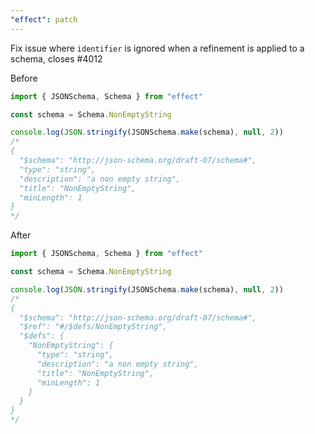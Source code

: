 ```yaml
---
"effect": patch
---
```


Fix issue where `identifier` is ignored when a refinement is applied to a schema, closes #4012

Before

```ts
import { JSONSchema, Schema } from "effect"

const schema = Schema.NonEmptyString

console.log(JSON.stringify(JSONSchema.make(schema), null, 2))
/*
{
  "$schema": "http://json-schema.org/draft-07/schema#",
  "type": "string",
  "description": "a non empty string",
  "title": "NonEmptyString",
  "minLength": 1
}
*/
```

After

```ts
import { JSONSchema, Schema } from "effect"

const schema = Schema.NonEmptyString

console.log(JSON.stringify(JSONSchema.make(schema), null, 2))
/*
{
  "$schema": "http://json-schema.org/draft-07/schema#",
  "$ref": "#/$defs/NonEmptyString",
  "$defs": {
    "NonEmptyString": {
      "type": "string",
      "description": "a non empty string",
      "title": "NonEmptyString",
      "minLength": 1
    }
  }
}
*/
```
